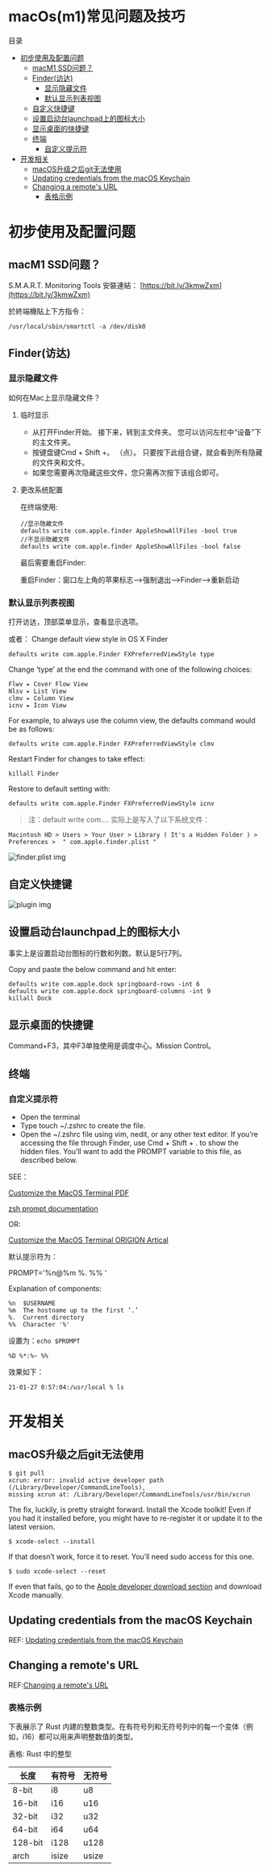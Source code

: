 macOs(m1)常见问题及技巧
====================

<a id="toc" name="toc">目录</a>

<!-- TOC -->

- [初步使用及配置问题](#初步使用及配置问题)
    - [macM1 SSD问题？](#macm1-ssd问题)
    - [Finder(访达)](#finder访达)
        - [显示隐藏文件](#显示隐藏文件)
        - [默认显示列表视图](#默认显示列表视图)
    - [自定义快捷键](#自定义快捷键)
    - [设置启动台launchpad上的图标大小](#设置启动台launchpad上的图标大小)
    - [显示桌面的快捷键](#显示桌面的快捷键)
    - [终端](#终端)
        - [自定义提示符](#自定义提示符)
- [开发相关](#开发相关)
    - [macOS升级之后git无法使用](#macos升级之后git无法使用)
    - [Updating credentials from the macOS Keychain](#updating-credentials-from-the-macos-keychain)
    - [Changing a remote's URL](#changing-a-remotes-url)
        - [表格示例](#表格示例)

<!-- /TOC -->

# 初步使用及配置问题

## macM1 SSD问题？

S.M.A.R.T. Monitoring Tools 安裝連結：
[https://bit.ly/3kmwZxm​](https://bit.ly/3kmwZxm​)

於終端機貼上下方指令：
```
/usr/local/sbin/smartctl -a /dev/disk0
```

## Finder(访达)

### 显示隐藏文件

如何在Mac上显示隐藏文件？

1. 临时显示
    - 从打开Finder开始。 接下来，转到主文件夹。 您可以访问左栏中“设备”下的主文件夹。
    - 按键盘键Cmd + Shift +。 （点）。 只要按下此组合键，就会看到所有隐藏的文件夹和文件。
    - 如果您需要再次隐藏这些文件，您只需再次按下该组合即可。
1. 更改系统配置

    在终端使用:
    ```
    //显示隐藏文件
    defaults write com.apple.finder AppleShowAllFiles -bool true
    //不显示隐藏文件
    defaults write com.apple.finder AppleShowAllFiles -bool false
    ```

    最后需要重启Finder:

    重启Finder：窗口左上角的苹果标志-->强制退出-->Finder-->重新启动

### 默认显示列表视图

打开访达，顶部菜单显示，查看显示选项。

或者：
Change default view style in OS X Finder

    defaults write com.apple.Finder FXPreferredViewStyle type

Change ‘type’ at the end the command with one of the following choices:

    Flwv ▸ Cover Flow View
    Nlsv ▸ List View
    clmv ▸ Column View
    icnv ▸ Icon View

For example, to always use the column view, the defaults command would be as follows:

    defaults write com.apple.Finder FXPreferredViewStyle clmv
Restart Finder for changes to take effect:

    killall Finder
Restore to default setting with:

    defaults write com.apple.Finder FXPreferredViewStyle icnv

>注：default write com.... 实际上是写入了以下系统文件：
    
    Macintosh HD > Users > Your User > Library ( It's a Hidden Folder ) > Preferences >  " com.apple.finder.plist " 

 ![finder.plist img](imgs/finder.plist.png?raw=true)   

## 自定义快捷键

![plugin img](imgs/cshortcutkey.png?raw=true)

## 设置启动台launchpad上的图标大小

事实上是设置启动台图标的行数和列数。默认是5行7列。

Copy and paste the below command and hit enter:

```
defaults write com.apple.dock springboard-rows -int 6
defaults write com.apple.dock springboard-columns -int 9
killall Dock
```
## 显示桌面的快捷键

Command+F3，其中F3单独使用是调度中心。Mission Control。

## 终端

### 自定义提示符

- Open the terminal
- Type touch ~/.zshrc to create the file.
- Open the ~/.zshrc file using vim, nedit, or any other text editor. If you’re accessing the file through Finder, use Cmd + Shift + . to show the hidden files. You’ll want to add the PROMPT variable to this file, as described below.

SEE：

[Customize the MacOS Terminal PDF](pdfs/CustomizeMacOSTerminal.pdf?raw=true)

[zsh prompt documentation](http://zsh.sourceforge.net/Doc/Release/Prompt-Expansion.html#Prompt-Expansion)

OR:

[Customize the MacOS Terminal ORIGION Artical](https://medium.com/dev-genius/customize-the-macos-terminal-zsh-4cb387e4f447)

默认提示符为：

PROMPT='%n@%m %. %% '

Explanation of components:

```
%n  $USERNAME
%m  The hostname up to the first ‘.’
%.  Current directory
%%  Character '%'
```

设置为：`echo $PROMPT`

    %D %*:%~ %%

效果如下：

    21-01-27 0:57:04:/usr/local % ls

# 开发相关

## macOS升级之后git无法使用

```
$ git pull
xcrun: error: invalid active developer path (/Library/Developer/CommandLineTools),
missing xcrun at: /Library/Developer/CommandLineTools/usr/bin/xcrun
```

The fix, luckily, is pretty straight forward. Install the Xcode toolkit! Even if you had it installed before, you might have to re-register it or update it to the latest version.

```
$ xcode-select --install
```

If that doesn’t work, force it to reset. You’ll need sudo access for this one.

```
$ sudo xcode-select --reset
```

If even that fails, go to the [Apple developer download section](https://developer.apple.com/download/more/) and download Xcode manually.

## Updating credentials from the macOS Keychain

REF: [Updating credentials from the macOS Keychain](https://docs.github.com/en/github/using-git/updating-credentials-from-the-macos-keychain)

## Changing a remote's URL

REF:[Changing a remote's URL](https://docs.github.com/en/github/using-git/changing-a-remotes-url#switching-remote-urls-from-ssh-to-https)


### 表格示例

下表展示了 Rust 内建的整数类型。在有符号列和无符号列中的每一个变体（例如，i16）都可以用来声明整数值的类型。

表格: Rust 中的整型

| 长度 | 有符号 | 无符号 |
| ------ | ------ | ------ |
| 8-bit | i8 | u8 |
| 16-bit | i16 | u16 |
| 32-bit	|i32	|u32|
|64-bit	|i64	|u64|
|128-bit	|i128|	u128|
|arch	|isize|	usize|